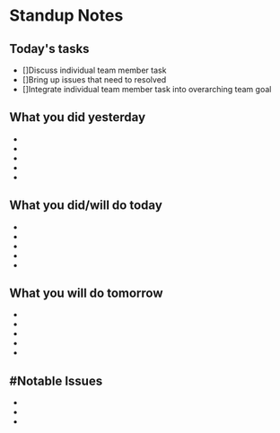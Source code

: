 # Standup Notes

## Today's tasks
- []Discuss individual team member task
- []Bring up issues that need to resolved
- []Integrate individual team member task into overarching team goal

## What you did yesterday
-
-
-
-
-

## What you did/will do today
-
-
-
-
-

## What you will do tomorrow
-
-
-
-
-

## #Notable Issues
-
-
-
